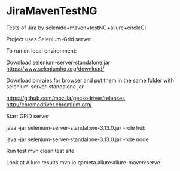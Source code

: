 # JiraMavenTestNG
Tests of  Jira by selenide+maven+testNG+allure+circleCI

Project uses Selenium-Grid server.

To run on local environment:

Download selenium-server-standalone.jar https://www.seleniumhq.org/download/

Download binraies for browser and put them in the same folder with selenium-server-standalone.jar

https://github.com/mozilla/geckodriver/releases
http://chromedriver.chromium.org/

Start GRID server

java -jar selenium-server-standalone-3.13.0.jar -role hub

java -jar selenium-server-standalone-3.13.0.jar -role node


Run test mvn clean test site

Look at Allure results mvn io.qameta.allure:allure-maven:serve
